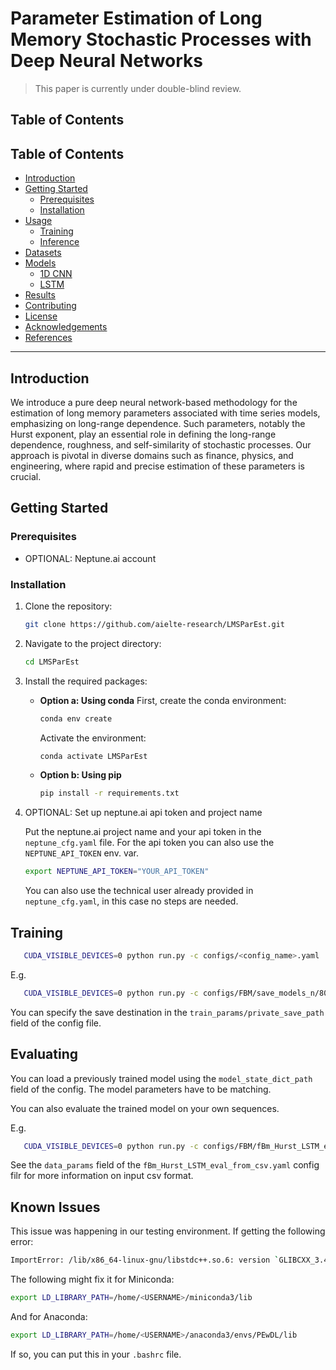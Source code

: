 # Parameter Estimation of Long Memory Stochastic Processes with Deep Neural Networks

> This paper is currently under double-blind review.

## Table of Contents

## Table of Contents
- [Introduction](#introduction)
- [Getting Started](#getting-started)
    - [Prerequisites](#prerequisites)
    - [Installation](#installation)
- [Usage](#usage)
    - [Training](#training)
    - [Inference](#inference)
- [Datasets](#datasets)
- [Models](#models)
    - [1D CNN](#1d-cnn)
    - [LSTM](#lstm)
- [Results](#results)
- [Contributing](#contributing)
- [License](#license)
- [Acknowledgements](#acknowledgements)
- [References](#references)
---

## Introduction

We introduce a pure deep neural network-based methodology for the estimation of long memory parameters associated with time series models, emphasizing on long-range dependence. Such parameters, notably the Hurst exponent, play an essential role in defining the long-range dependence, roughness, and self-similarity of stochastic processes. Our approach is pivotal in diverse domains such as finance, physics, and engineering, where rapid and precise estimation of these parameters is crucial.

## Getting Started

### Prerequisites

* OPTIONAL: Neptune.ai account

### Installation

1. Clone the repository:
   ```sh
   git clone https://github.com/aielte-research/LMSParEst.git
   ```

2. Navigate to the project directory:
   ```sh
   cd LMSParEst
   ```

3. Install the required packages:

   * **Option a: Using conda**
      First, create the conda environment:
      ```sh
      conda env create
      ```
      Activate the environment:
      ```sh
      conda activate LMSParEst
      ```
   * **Option b: Using pip**
      ```sh
      pip install -r requirements.txt
      ```

4. OPTIONAL: Set up neptune.ai api token and project name
   
   Put the neptune.ai project name and your api token in the `neptune_cfg.yaml` file.
   For the api token you can also use the `NEPTUNE_API_TOKEN` env. var.
   ```sh
   export NEPTUNE_API_TOKEN="YOUR_API_TOKEN"
   ```

   You can also use the technical user already provided in `neptune_cfg.yaml`, in this case no steps are needed.
   
## Training

```sh
   CUDA_VISIBLE_DEVICES=0 python run.py -c configs/<config_name>.yaml
```

E.g.

```sh
   CUDA_VISIBLE_DEVICES=0 python run.py -c configs/FBM/save_models_n/800.yaml
```

You can specify the save destination in the `train_params/private_save_path` field of the config file.

## Evaluating

You can load a previously trained model using the `model_state_dict_path` field of the config.
The model parameters have to be matching.

You can also evaluate the trained model on your own sequences.

E.g.

```sh
   CUDA_VISIBLE_DEVICES=0 python run.py -c configs/FBM/fBm_Hurst_LSTM_eval_from_csv.yaml
```

See the `data_params` field of the `fBm_Hurst_LSTM_eval_from_csv.yaml` config filr for more information on input csv format.

## Known Issues
This issue was happening in our testing environment.
If getting the following error:
```sh
ImportError: /lib/x86_64-linux-gnu/libstdc++.so.6: version `GLIBCXX_3.4.29' not found ...
```
The following might fix it for Miniconda:
```sh
export LD_LIBRARY_PATH=/home/<USERNAME>/miniconda3/lib
```
And for Anaconda:
```sh
export LD_LIBRARY_PATH=/home/<USERNAME>/anaconda3/envs/PEwDL/lib
```

If so, you can put this in your `.bashrc` file.
